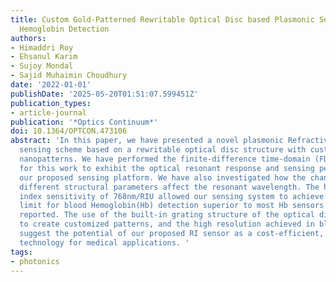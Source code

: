 ```yaml
---
title: Custom Gold-Patterned Rewritable Optical Disc based Plasmonic Sensor for Blood
  Hemoglobin Detection
authors:
- Himaddri Roy
- Ehsanul Karim
- Sujoy Mondal
- Sajid Muhaimin Choudhury
date: '2022-01-01'
publishDate: '2025-05-20T01:51:07.599451Z'
publication_types:
- article-journal
publication: '*Optics Continuum*'
doi: 10.1364/OPTCON.473106
abstract: 'In this paper, we have presented a novel plasmonic Refractive Index (RI)
  sensing scheme based on a rewritable optical disc structure with customized dimer-like
  nanopatterns. We have performed the finite-difference time-domain (FDTD) simulation
  for this work to exhibit the optical resonant response and sensing performance of
  our proposed sensing platform. We have also investigated how the changes in the
  different structural parameters affect the resonant wavelength. The high refractive
  index sensitivity of 768nm/RIU allowed our sensing system to achieve a resolution
  limit for blood Hemoglobin(Hb) detection superior to most Hb sensors previously
  reported. The use of the built-in grating structure of the optical disc, the ability
  to create customized patterns, and the high resolution achieved in blood Hb detection
  suggest the potential of our proposed RI sensor as a cost-efficient, reliable sensing
  technology for medical applications. '
tags:
- photonics
---
```


